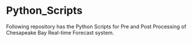 # Python_Scripts



Following repository has the Python Scripts for Pre and Post Processing of Chesapeake Bay Real-time Forecast system.
